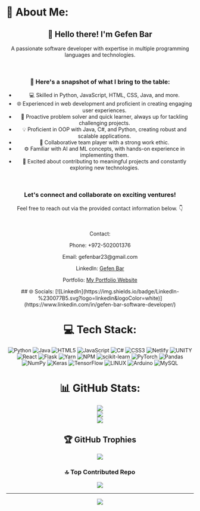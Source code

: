 # 💫 About Me:
<div align="center">
  <h2>👋 Hello there! I'm Gefen Bar</h2>
  <p>A passionate software developer with expertise in multiple programming languages and technologies.</p>
  <br>
  <h3>🚀 Here's a snapshot of what I bring to the table:</h3>
  <ul>
    <li>💻 Skilled in Python, JavaScript, HTML, CSS, Java, and more.</li>
    <li>🌐 Experienced in web development and proficient in creating engaging user experiences.</li>
    <li>🔧 Proactive problem solver and quick learner, always up for tackling challenging projects.</li>
    <li>💡 Proficient in OOP with Java, C#, and Python, creating robust and scalable applications.</li>
    <li>🤝 Collaborative team player with a strong work ethic.</li>
    <li>⚙️ Familiar with AI and ML concepts, with hands-on experience in implementing them.</li>
    <li>🌟 Excited about contributing to meaningful projects and constantly exploring new technologies.</li>
  </ul>
  <br>
  <h3>Let's connect and collaborate on exciting ventures!</h3>
  <p>Feel free to reach out via the provided contact information below. 👇</p>
  <br>
  <p>Contact:</p>
  <p>Phone: +972-502001376</p>
  <p>Email: gefenbar23@gmail.com</p>
  <p>LinkedIn: <a href="https://www.linkedin.com/in/gefen-bar">Gefen Bar</a></p>
  <p>Portfolio: <a href="https://gefenbar.netlify.app/">My Portfolio Website</a></p>
</div>


<div align="center">
## 🌐 Socials:
[![LinkedIn](https://img.shields.io/badge/LinkedIn-%230077B5.svg?logo=linkedin&logoColor=white)](https://www.linkedin.com/in/gefen-bar-software-developer/) 

# 💻 Tech Stack:
![Python](https://img.shields.io/badge/python-3670A0?style=plastic&logo=python&logoColor=ffdd54) ![Java](https://img.shields.io/badge/java-%23ED8B00.svg?style=plastic&logo=java&logoColor=white) ![HTML5](https://img.shields.io/badge/html5-%23E34F26.svg?style=plastic&logo=html5&logoColor=white) ![JavaScript](https://img.shields.io/badge/javascript-%23323330.svg?style=plastic&logo=javascript&logoColor=%23F7DF1E) ![C#](https://img.shields.io/badge/c%23-%23239120.svg?style=plastic&logo=c-sharp&logoColor=white) ![CSS3](https://img.shields.io/badge/css3-%231572B6.svg?style=plastic&logo=css3&logoColor=white) ![Netlify](https://img.shields.io/badge/netlify-%23000000.svg?style=plastic&logo=netlify&logoColor=#00C7B7) ![UNITY](https://img.shields.io/badge/Unity-%2320232a.svg?style=plastic&logo=unity&logoColor=white) ![React](https://img.shields.io/badge/react-%2320232a.svg?style=plastic&logo=react&logoColor=%2361DAFB) ![Flask](https://img.shields.io/badge/flask-%23000.svg?style=plastic&logo=flask&logoColor=white) ![Yarn](https://img.shields.io/badge/yarn-%232C8EBB.svg?style=plastic&logo=yarn&logoColor=white) ![NPM](https://img.shields.io/badge/NPM-%23000000.svg?style=plastic&logo=npm&logoColor=white) ![scikit-learn](https://img.shields.io/badge/scikit--learn-%23F7931E.svg?style=plastic&logo=scikit-learn&logoColor=white) ![PyTorch](https://img.shields.io/badge/PyTorch-%23EE4C2C.svg?style=plastic&logo=PyTorch&logoColor=white) ![Pandas](https://img.shields.io/badge/pandas-%23150458.svg?style=plastic&logo=pandas&logoColor=white) ![NumPy](https://img.shields.io/badge/numpy-%23013243.svg?style=plastic&logo=numpy&logoColor=white) ![Keras](https://img.shields.io/badge/Keras-%23D00000.svg?style=plastic&logo=Keras&logoColor=white) ![TensorFlow](https://img.shields.io/badge/TensorFlow-%23FF6F00.svg?style=plastic&logo=TensorFlow&logoColor=white) ![LINUX](https://img.shields.io/badge/Linux-FCC624?style=plastic&logo=linux&logoColor=black) ![Arduino](https://img.shields.io/badge/-Arduino-00979D?style=plastic&logo=Arduino&logoColor=white) ![MySQL](https://img.shields.io/badge/mysql-%2300f.svg?style=plastic&logo=mysql&logoColor=white) 
# 📊 GitHub Stats:
![](https://github-readme-stats.vercel.app/api?username=gefenbar&theme=dark&hide_border=false&include_all_commits=true&count_private=true)<br/>
![](https://github-readme-streak-stats.herokuapp.com/?user=gefenbar&theme=dark&hide_border=false)<br/>
![](https://github-readme-stats.vercel.app/api/top-langs/?username=gefenbar&theme=dark&hide_border=false&include_all_commits=true&count_private=true&layout=compact)

## 🏆 GitHub Trophies
![](https://github-profile-trophy.vercel.app/?username=gefenbar&theme=radical&no-frame=false&no-bg=true&margin-w=4)

### 🔝 Top Contributed Repo
![](https://github-contributor-stats.vercel.app/api?username=gefenbar&limit=5&theme=radical&combine_all_yearly_contributions=true)

---
[![](https://visitcount.itsvg.in/api?id=gefenbar&icon=1&color=11)](https://visitcount.itsvg.in)

</div>
  
